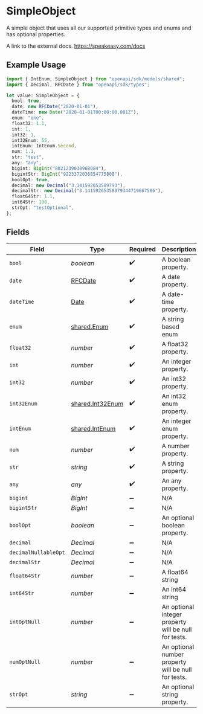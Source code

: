 # SimpleObject

A simple object that uses all our supported primitive types and enums and has optional properties.

A link to the external docs.
<https://speakeasy.com/docs>

## Example Usage

```typescript
import { IntEnum, SimpleObject } from "openapi/sdk/models/shared";
import { Decimal, RFCDate } from "openapi/sdk/types";

let value: SimpleObject = {
  bool: true,
  date: new RFCDate("2020-01-01"),
  dateTime: new Date("2020-01-01T00:00:00.001Z"),
  enum: "one",
  float32: 1.1,
  int: 1,
  int32: 1,
  int32Enum: 55,
  intEnum: IntEnum.Second,
  num: 1.1,
  str: "test",
  any: "any",
  bigint: BigInt("8821239038968084"),
  bigintStr: BigInt("9223372036854775808"),
  boolOpt: true,
  decimal: new Decimal("3.141592653589793"),
  decimalStr: new Decimal("3.14159265358979344719667586"),
  float64Str: 1.1,
  int64Str: 100,
  strOpt: "testOptional",
};
```

## Fields

| Field                                                                                         | Type                                                                                          | Required                                                                                      | Description                                                                                   | Example                                                                                       |
| --------------------------------------------------------------------------------------------- | --------------------------------------------------------------------------------------------- | --------------------------------------------------------------------------------------------- | --------------------------------------------------------------------------------------------- | --------------------------------------------------------------------------------------------- |
| `bool`                                                                                        | *boolean*                                                                                     | :heavy_check_mark:                                                                            | A boolean property.                                                                           | true                                                                                          |
| `date`                                                                                        | [RFCDate](../../../types/rfcdate.md)                                                          | :heavy_check_mark:                                                                            | A date property.                                                                              | 2020-01-01                                                                                    |
| `dateTime`                                                                                    | [Date](https://developer.mozilla.org/en-US/docs/Web/JavaScript/Reference/Global_Objects/Date) | :heavy_check_mark:                                                                            | A date-time property.                                                                         | 2020-01-01T00:00:00.001Z                                                                      |
| `enum`                                                                                        | [shared.Enum](../../../sdk/models/shared/enum.md)                                             | :heavy_check_mark:                                                                            | A string based enum                                                                           | one                                                                                           |
| `float32`                                                                                     | *number*                                                                                      | :heavy_check_mark:                                                                            | A float32 property.                                                                           | 1.1                                                                                           |
| `int`                                                                                         | *number*                                                                                      | :heavy_check_mark:                                                                            | An integer property.                                                                          | 1                                                                                             |
| `int32`                                                                                       | *number*                                                                                      | :heavy_check_mark:                                                                            | An int32 property.                                                                            | 1                                                                                             |
| `int32Enum`                                                                                   | [shared.Int32Enum](../../../sdk/models/shared/int32enum.md)                                   | :heavy_check_mark:                                                                            | An int32 enum property.                                                                       | 55                                                                                            |
| `intEnum`                                                                                     | [shared.IntEnum](../../../sdk/models/shared/intenum.md)                                       | :heavy_check_mark:                                                                            | An integer enum property.                                                                     | 2                                                                                             |
| `num`                                                                                         | *number*                                                                                      | :heavy_check_mark:                                                                            | A number property.                                                                            | 1.1                                                                                           |
| `str`                                                                                         | *string*                                                                                      | :heavy_check_mark:                                                                            | A string property.                                                                            | test                                                                                          |
| `any`                                                                                         | *any*                                                                                         | :heavy_check_mark:                                                                            | An any property.                                                                              | any                                                                                           |
| `bigint`                                                                                      | *BigInt*                                                                                      | :heavy_minus_sign:                                                                            | N/A                                                                                           | 8821239038968084                                                                              |
| `bigintStr`                                                                                   | *BigInt*                                                                                      | :heavy_minus_sign:                                                                            | N/A                                                                                           | 9223372036854775808                                                                           |
| `boolOpt`                                                                                     | *boolean*                                                                                     | :heavy_minus_sign:                                                                            | An optional boolean property.                                                                 | true                                                                                          |
| `decimal`                                                                                     | *Decimal*                                                                                     | :heavy_minus_sign:                                                                            | N/A                                                                                           | 3.141592653589793                                                                             |
| `decimalNullableOpt`                                                                          | *Decimal*                                                                                     | :heavy_minus_sign:                                                                            | N/A                                                                                           |                                                                                               |
| `decimalStr`                                                                                  | *Decimal*                                                                                     | :heavy_minus_sign:                                                                            | N/A                                                                                           | 3.14159265358979344719667586                                                                  |
| `float64Str`                                                                                  | *number*                                                                                      | :heavy_minus_sign:                                                                            | A float64 string                                                                              | 1.1                                                                                           |
| `int64Str`                                                                                    | *number*                                                                                      | :heavy_minus_sign:                                                                            | An int64 string                                                                               | 100                                                                                           |
| `intOptNull`                                                                                  | *number*                                                                                      | :heavy_minus_sign:                                                                            | An optional integer property will be null for tests.                                          |                                                                                               |
| `numOptNull`                                                                                  | *number*                                                                                      | :heavy_minus_sign:                                                                            | An optional number property will be null for tests.                                           |                                                                                               |
| `strOpt`                                                                                      | *string*                                                                                      | :heavy_minus_sign:                                                                            | An optional string property.                                                                  | testOptional                                                                                  |